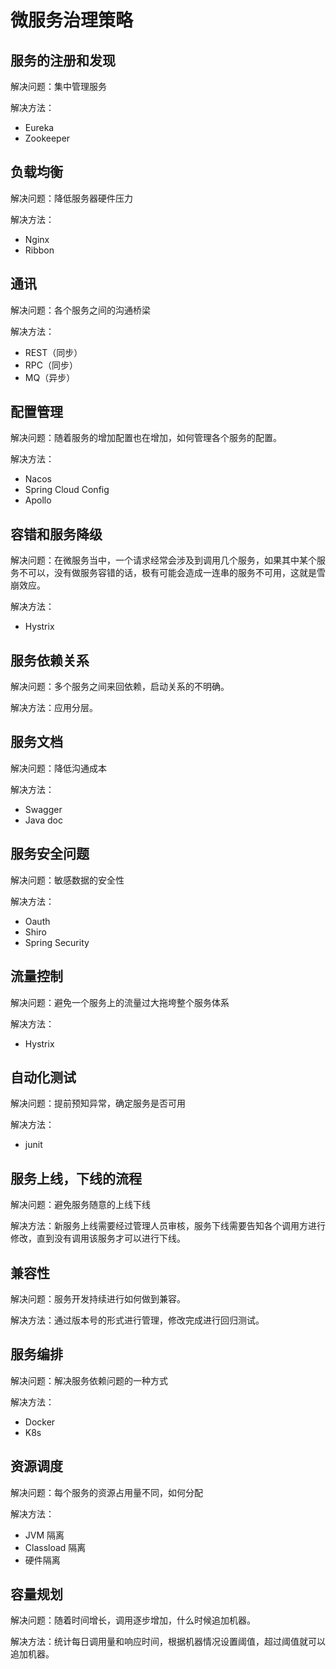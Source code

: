 # 微服务治理策略

## 服务的注册和发现

解决问题：集中管理服务

解决方法：

-   Eureka
-   Zookeeper

## 负载均衡

解决问题：降低服务器硬件压力

解决方法：

-   Nginx
-   Ribbon

## 通讯

解决问题：各个服务之间的沟通桥梁

解决方法：

-   REST（同步）
-   RPC（同步）
-   MQ（异步）

## 配置管理

解决问题：随着服务的增加配置也在增加，如何管理各个服务的配置。

解决方法：

-   Nacos
-   Spring Cloud Config
-   Apollo

## 容错和服务降级

解决问题：在微服务当中，一个请求经常会涉及到调用几个服务，如果其中某个服务不可以，没有做服务容错的话，极有可能会造成一连串的服务不可用，这就是雪崩效应。

解决方法：

-   Hystrix

## 服务依赖关系

解决问题：多个服务之间来回依赖，启动关系的不明确。

解决方法：应用分层。

## 服务文档

解决问题：降低沟通成本

解决方法：

-   Swagger
-   Java doc

## 服务安全问题

解决问题：敏感数据的安全性

解决方法：

-   Oauth
-   Shiro
-   Spring Security

## 流量控制

解决问题：避免一个服务上的流量过大拖垮整个服务体系

解决方法：

-   Hystrix

## 自动化测试

解决问题：提前预知异常，确定服务是否可用

解决方法：

-   junit

## 服务上线，下线的流程

解决问题：避免服务随意的上线下线

解决方法：新服务上线需要经过管理人员审核，服务下线需要告知各个调用方进行修改，直到没有调用该服务才可以进行下线。

## 兼容性

解决问题：服务开发持续进行如何做到兼容。

解决方法：通过版本号的形式进行管理，修改完成进行回归测试。

## 服务编排

解决问题：解决服务依赖问题的一种方式

解决方法：

-   Docker
-   K8s

## 资源调度

解决问题：每个服务的资源占用量不同，如何分配

解决方法：

-   JVM 隔离
-   Classload 隔离
-   硬件隔离

## 容量规划

解决问题：随着时间增长，调用逐步增加，什么时候追加机器。

解决方法：统计每日调用量和响应时间，根据机器情况设置阈值，超过阈值就可以追加机器。
